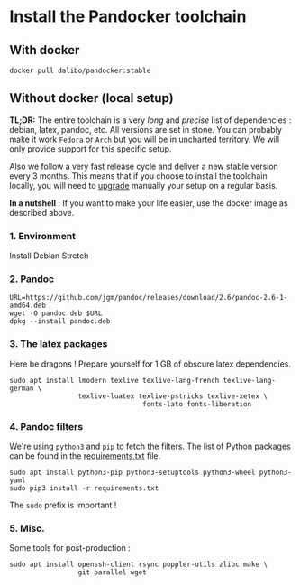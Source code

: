 # Install the Pandocker toolchain

## With docker

```
docker pull dalibo/pandocker:stable
```

## Without docker (local setup)

__TL;DR:__ The entire toolchain is a very _long_ and  _precise_ list of
dependencies : debian, latex, pandoc, etc. All versions are set in stone.
You can probably make it work `Fedora` or `Arch` but you will be in uncharted
territory. We will only provide support for this specific setup.

Also we follow a very fast release cycle and deliver a new stable version every
3 months. This means that if you choose to install the toolchain locally, you
will need to [upgrade](UPGRADE.md) manually your setup on a regular basis.

**In a nutshell** : If you want to make your life easier, use the docker image
as described above.


### 1. Environment

Install Debian Stretch

### 2. Pandoc

```shell
URL=https://github.com/jgm/pandoc/releases/download/2.6/pandoc-2.6-1-amd64.deb
wget -O pandoc.deb $URL
dpkg --install pandoc.deb
```


### 3. The latex packages

Here be dragons ! Prepare yourself for 1 GB of obscure latex dependencies.

```shell
sudo apt install lmodern texlive texlive-lang-french texlive-lang-german \
                 texlive-luatex texlive-pstricks texlive-xetex \
								 fonts-lato fonts-liberation
```



### 4. Pandoc filters

We're using `python3` and `pip` to fetch the filters. The list of Python
packages can be found in the [requirements.txt](requirements.txt) file.

```shell
sudo apt install python3-pip python3-setuptools python3-wheel python3-yaml
sudo pip3 install -r requirements.txt
```

The `sudo` prefix is important !

### 5. Misc.

Some tools for post-production :

```shell
sudo apt install openssh-client rsync poppler-utils zlibc make \
                 git parallel wget
```
